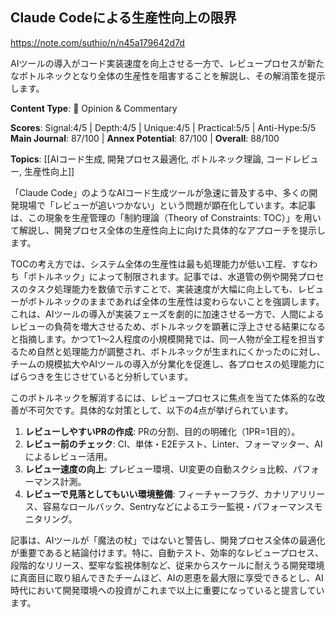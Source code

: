 ## Claude Codeによる生産性向上の限界

https://note.com/suthio/n/n45a179642d7d

AIツールの導入がコード実装速度を向上させる一方で、レビュープロセスが新たなボトルネックとなり全体の生産性を阻害することを解説し、その解消策を提示します。

**Content Type**: 💭 Opinion & Commentary

**Scores**: Signal:4/5 | Depth:4/5 | Unique:4/5 | Practical:5/5 | Anti-Hype:5/5
**Main Journal**: 87/100 | **Annex Potential**: 87/100 | **Overall**: 88/100

**Topics**: [[AIコード生成, 開発プロセス最適化, ボトルネック理論, コードレビュー, 生産性向上]]

「Claude Code」のようなAIコード生成ツールが急速に普及する中、多くの開発現場で「レビューが追いつかない」という問題が顕在化しています。本記事は、この現象を生産管理の「制約理論（Theory of Constraints: TOC）」を用いて解説し、開発プロセス全体の生産性向上に向けた具体的なアプローチを提示します。

TOCの考え方では、システム全体の生産性は最も処理能力が低い工程、すなわち「ボトルネック」によって制限されます。記事では、水道管の例や開発プロセスのタスク処理能力を数値で示すことで、実装速度が大幅に向上しても、レビューがボトルネックのままであれば全体の生産性は変わらないことを強調します。これは、AIツールの導入が実装フェーズを劇的に加速させる一方で、人間によるレビューの負荷を増大させるため、ボトルネックを顕著に浮上させる結果になると指摘します。かつて1〜2人程度の小規模開発では、同一人物が全工程を担当するため自然と処理能力が調整され、ボトルネックが生まれにくかったのに対し、チームの規模拡大やAIツールの導入が分業化を促進し、各プロセスの処理能力にばらつきを生じさせていると分析しています。

このボトルネックを解消するには、レビュープロセスに焦点を当てた体系的な改善が不可欠です。具体的な対策として、以下の4点が挙げられています。
1.  **レビューしやすいPRの作成**: PRの分割、目的の明確化（1PR=1目的）。
2.  **レビュー前のチェック**: CI、単体・E2Eテスト、Linter、フォーマッター、AIによるレビュー活用。
3.  **レビュー速度の向上**: プレビュー環境、UI変更の自動スクショ比較、パフォーマンス計測。
4.  **レビューで見落としてもいい環境整備**: フィーチャーフラグ、カナリアリリース、容易なロールバック、Sentryなどによるエラー監視・パフォーマンスモニタリング。

記事は、AIツールが「魔法の杖」ではないと警告し、開発プロセス全体の最適化が重要であると結論付けます。特に、自動テスト、効率的なレビュープロセス、段階的なリリース、堅牢な監視体制など、従来からスケールに耐えうる開発環境に真面目に取り組んできたチームほど、AIの恩恵を最大限に享受できるとし、AI時代において開発環境への投資がこれまで以上に重要になっていると提言しています。